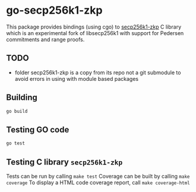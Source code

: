 # go-secp256k1-zkp

This package provides bindings (using cgo) to [secp256k1-zkp](https://github.com/ElementsProject/secp256k1-zkp) 
C library which is an experimental fork of libsecp256k1 with support for Pedersen commitments and range proofs.

## TODO

- folder secp256k1-zkp is a copy from its repo not a git submodule to avoid errors in using with module based packages

## Building

```bash
go build
```

## Testing GO code

```bash
go test
```

## Testing C library `secp256k1-zkp`

Tests can be run by calling `make test`
Coverage can be built by calling `make coverage`
To display a HTML code coverage report, call `make coverage-html`
